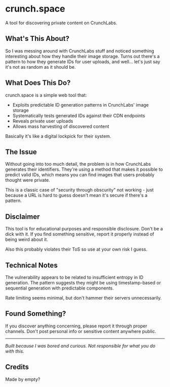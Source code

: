 # crunch.space

A tool for discovering private content on CrunchLabs.

## What's This About?

So I was messing around with CrunchLabs stuff and noticed something interesting about how they handle their image storage. Turns out there's a pattern to how they generate IDs for user uploads, and well... let's just say it's not as random as it should be.

## What Does This Do?

crunch.space is a simple web tool that:
- Exploits predictable ID generation patterns in CrunchLabs' image storage
- Systematically tests generated IDs against their CDN endpoints
- Reveals private user uploads
- Allows mass harvesting of discovered content

Basically it's like a digital lockpick for their system.

## The Issue

Without going into too much detail, the problem is in how CrunchLabs generates their identifiers. They're using a method that makes it possible to predict valid IDs, which means you can find images that users probably thought were private.

This is a classic case of "security through obscurity" not working - just because a URL is hard to guess doesn't mean it's secure if there's a pattern.

## Disclaimer

This tool is for educational purposes and responsible disclosure. Don't be a dick with it. If you find something sensitive, report it properly instead of being weird about it.

Also this probably violates their ToS so use at your own risk I guess.

## Technical Notes

The vulnerability appears to be related to insufficient entropy in ID generation. The pattern suggests they might be using timestamp-based or sequential generation with predictable components.

Rate limiting seems minimal, but don't hammer their servers unnecessarily.

## Found Something?

If you discover anything concerning, please report it through proper channels. Don't post personal info or sensitive content anywhere public.

---

*Built because I was bored and curious. Not responsible for what you do with this.*

## Credits

Made by empty?

